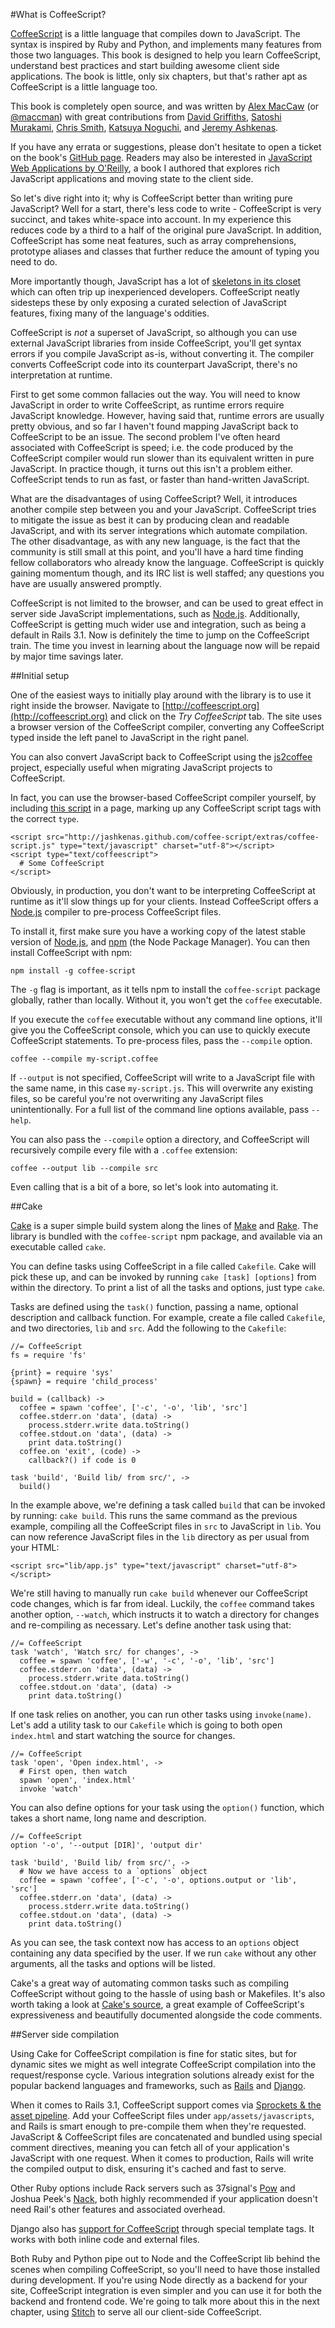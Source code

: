 #What is CoffeeScript?

[CoffeeScript](http://coffeescript.org) is a little language that compiles down to JavaScript. The syntax is inspired by Ruby and Python, and implements many features from those two languages. This book is designed to help you learn CoffeeScript, understand best practices and start building awesome client side applications. The book is little, only six chapters, but that's rather apt as CoffeeScript is a little language too. 

This book is completely open source, and was written by [Alex MacCaw](http://alexmaccaw.co.uk) (or [@maccman](http://twitter.com/maccman)) with great contributions from [David Griffiths](https://github.com/dxgriffiths), [Satoshi Murakami](http://github.com/satyr), [Chris Smith](http://www.coffeescriptlove.com), [Katsuya Noguchi](http://about.me/knoguchi), and [Jeremy Ashkenas](https://github.com/jashkenas).

If you have any errata or suggestions, please don't hesitate to open a ticket on the book's [GitHub page](https://github.com/arcturo/library). Readers may also be interested in [JavaScript Web Applications by O'Reilly](http://oreilly.com/catalog/9781449307530/), a book I authored that explores rich JavaScript applications and moving state to the client side. 

So let's dive right into it; why is CoffeeScript better than writing pure JavaScript? Well for a start, there's less code to write - CoffeeScript is very succinct, and takes white-space into account. In my experience this reduces code by a third to a half of the original pure JavaScript. In addition, CoffeeScript has some neat features, such as array comprehensions, prototype aliases and classes that further reduce the amount of typing you need to do. 

More importantly though, JavaScript has a lot of [skeletons in its closet](http://bonsaiden.github.com/JavaScript-Garden/) which can often trip up inexperienced developers. CoffeeScript neatly sidesteps these by only exposing a curated selection of JavaScript features, fixing many of the language's oddities. 

CoffeeScript is *not* a superset of JavaScript, so although you can use external JavaScript libraries from inside CoffeeScript, you'll get syntax errors if you compile JavaScript as-is, without converting it. The compiler converts CoffeeScript code into its counterpart JavaScript, there's no interpretation at runtime. 

First to get some common fallacies out the way. You will need to know JavaScript in order to write CoffeeScript, as runtime errors require JavaScript knowledge. However, having said that, runtime errors are usually pretty obvious, and so far I haven't found mapping JavaScript back to CoffeeScript to be an issue. The second problem I've often heard associated with CoffeeScript is speed; i.e. the code produced by the CoffeeScript compiler would run slower than its equivalent written in pure JavaScript. In practice though, it turns out this isn't a problem either. CoffeeScript tends to run as fast, or faster than hand-written JavaScript.

What are the disadvantages of using CoffeeScript? Well, it introduces another compile step between you and your JavaScript. CoffeeScript tries to mitigate the issue as best it can by producing clean and readable JavaScript, and with its server integrations which automate compilation. The other disadvantage, as with any new language, is the fact that the community is still small at this point, and you'll have a hard time finding fellow collaborators who already know the language. CoffeeScript is quickly gaining momentum though, and its IRC list is well staffed; any questions you have are usually answered promptly. 

CoffeeScript is not limited to the browser, and can be used to great effect in server side JavaScript implementations, such as [Node.js](http://nodejs.org/).   Additionally, CoffeeScript is getting much wider use and integration, such as being a default in Rails 3.1. Now is definitely the time to jump on the CoffeeScript train. The time you invest in learning about the language now will be repaid by major time savings later.

##Initial setup

One of the easiest ways to initially play around with the library is to use it right inside the browser. Navigate to [http://coffeescript.org](http://coffeescript.org) and click on the *Try CoffeeScript* tab. The site uses a browser version of the CoffeeScript compiler, converting any CoffeeScript typed inside the left panel to JavaScript in the right panel. 

You can also convert JavaScript back to CoffeeScript using the [js2coffee](http://js2coffee.org/) project, especially useful when migrating JavaScript projects to CoffeeScript.

In fact, you can use the browser-based CoffeeScript compiler yourself, by including [this script](http://jashkenas.github.com/coffee-script/extras/coffee-script.js) in a page, marking up any CoffeeScript script tags with the correct `type`.

    <script src="http://jashkenas.github.com/coffee-script/extras/coffee-script.js" type="text/javascript" charset="utf-8"></script>
    <script type="text/coffeescript">
      # Some CoffeeScript
    </script>
    
Obviously, in production, you don't want to be interpreting CoffeeScript at runtime as it'll slow things up for your clients. Instead CoffeeScript offers a [Node.js](http://nodejs.org) compiler to pre-process CoffeeScript files.

To install it, first make sure you have a working copy of the latest stable version of [Node.js](http://nodejs.org), and [npm](http://npmjs.org/) (the Node Package Manager). You can then install CoffeeScript with npm:

    npm install -g coffee-script
    
The `-g` flag is important, as it tells npm to install the `coffee-script` package globally, rather than locally. Without it, you won't get the `coffee` executable.
    
If you execute the `coffee` executable without any command line options, it'll give you the CoffeeScript console, which you can use to quickly execute CoffeeScript statements. To pre-process files, pass the `--compile` option.

    coffee --compile my-script.coffee
    
If `--output` is not specified, CoffeeScript will write to a JavaScript file with the same name, in this case `my-script.js`. This will overwrite any existing files, so be careful you're not overwriting any JavaScript files unintentionally. For a full list of the command line options available, pass `--help`.

You can also pass the `--compile` option a directory, and CoffeeScript will recursively compile every file with a `.coffee` extension:

    coffee --output lib --compile src
  
Even calling that is a bit of a bore, so let's look into automating it.

##Cake

[Cake](http://jashkenas.github.com/coffee-script/#cake) is a super simple build system along the lines of [Make](http://www.gnu.org/software/make/) and [Rake](http://rake.rubyforge.org/). The library is bundled with the `coffee-script` npm package, and available via an executable called `cake`.

You can define tasks using CoffeeScript in a file called `Cakefile`. Cake will pick these up, and can be invoked by running `cake [task] [options]` from within the directory. To print a list of all the tasks and options, just type `cake`.

Tasks are defined using the `task()` function, passing a name, optional description and callback function. For example, create a file called `Cakefile`, and two directories, `lib` and `src`. Add the following to the `Cakefile`:

    //= CoffeeScript
    fs = require 'fs'

    {print} = require 'sys'
    {spawn} = require 'child_process'

    build = (callback) ->
      coffee = spawn 'coffee', ['-c', '-o', 'lib', 'src']
      coffee.stderr.on 'data', (data) ->
        process.stderr.write data.toString()
      coffee.stdout.on 'data', (data) ->
        print data.toString()
      coffee.on 'exit', (code) ->
        callback?() if code is 0
    
    task 'build', 'Build lib/ from src/', ->
      build()
      
In the example above, we're defining a task called `build` that can be invoked by running: `cake build`. This runs the same command as the previous example, compiling all the CoffeeScript files in `src` to JavaScript in `lib`. You can now reference JavaScript files in the `lib` directory as per usual from your HTML:

    <script src="lib/app.js" type="text/javascript" charset="utf-8"></script>      

We're still having to manually run `cake build` whenever our CoffeeScript code changes, which is far from ideal. Luckily, the `coffee` command takes another option, `--watch`, which instructs it to watch a directory for changes and re-compiling as necessary. Let's define another task using that:

    //= CoffeeScript
    task 'watch', 'Watch src/ for changes', ->
      coffee = spawn 'coffee', ['-w', '-c', '-o', 'lib', 'src']
      coffee.stderr.on 'data', (data) ->
        process.stderr.write data.toString()
      coffee.stdout.on 'data', (data) ->
        print data.toString()

If one task relies on another, you can run other tasks using `invoke(name)`. Let's add a utility task to our `Cakefile` which is going to both open  `index.html` and start watching the source for changes.

    //= CoffeeScript
    task 'open', 'Open index.html', ->
      # First open, then watch
      spawn 'open', 'index.html'
      invoke 'watch'

You can also define options for your task using the `option()` function, which takes a short name, long name and description.

    //= CoffeeScript
    option '-o', '--output [DIR]', 'output dir'

    task 'build', 'Build lib/ from src/', ->
      # Now we have access to a `options` object
      coffee = spawn 'coffee', ['-c', '-o', options.output or 'lib', 'src']
      coffee.stderr.on 'data', (data) ->
        process.stderr.write data.toString()
      coffee.stdout.on 'data', (data) ->
        print data.toString()

As you can see, the task context now has access to an `options` object containing any data specified by the user. If we run `cake` without any other arguments, all the tasks and options will be listed.

Cake's a great way of automating common tasks such as compiling CoffeeScript without going to the hassle of using bash or Makefiles. It's also worth taking a look at [Cake's source](http://jashkenas.github.com/coffee-script/documentation/docs/cake.html), a great example of CoffeeScript's expressiveness and beautifully documented alongside the code comments.

##Server side compilation

Using Cake for CoffeeScript compilation is fine for static sites, but for dynamic sites we might as well integrate CoffeeScript compilation into the request/response cycle. Various integration solutions already exist for the popular backend languages and frameworks, such as [Rails](http://rubyonrails.org/) and [Django](https://www.djangoproject.com/). 

When it comes to Rails 3.1, CoffeeScript support comes via [Sprockets & the asset pipeline](https://github.com/sstephenson/sprockets). Add your CoffeeScript files under `app/assets/javascripts`, and Rails is smart enough to pre-compile them when they're requested. JavaScript & CoffeeScript files are concatenated and bundled using special comment directives, meaning you can fetch all of your application's JavaScript with one request. When it comes to production, Rails will write the compiled output to disk, ensuring it's cached and fast to serve. 

Other Ruby options include Rack servers such as 37signal's [Pow](http://pow.cx/) and Joshua Peek's [Nack](http://josh.github.com/nack/), both highly recommended if your application doesn't need Rail's other features and associated overhead.

Django also has [support for CoffeeScript](http://pypi.python.org/pypi/django-coffeescript/) through special template tags. It works with both inline code and external files.

Both Ruby and Python pipe out to Node and the CoffeeScript lib behind the scenes when compiling CoffeeScript, so you'll need to have those installed during development. If you're using Node directly as a backend for your site, CoffeeScript integration is even simpler and you can use it for both the backend and frontend code. We're going to talk more about this in the next chapter, using [Stitch](https://github.com/sstephenson/stitch) to serve all our client-side CoffeeScript.